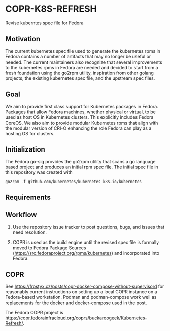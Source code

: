 COPR-K8S-REFRESH
================

Revise kuberntes spec file for Fedora

## Motivation

The current kubernetes spec file used to generate the kubernetes rpms in Fedora contains a number of artifacts that may no longer be useful or needed. The current maintainers also recognize that several improvements to the kubernetes rpms in Fedora are needed and decided to start from a fresh foundation using the go2rpm utility, inspiration from other golang projects, the existing kubernetes spec file, and the upstream spec files.

## Goal

We aim to provide first class support for Kubernetes packages in Fedora. Packages that allow Fedora machines, whether physical or virtual, to be used as host OS in Kubernetes clusters. This explicitly includes Fedora CoreOS. We also aim to provide modular Kubernetes rpms that align with the modular version of CRI-O enhancing the role Fedora can play as a hosting OS for clusters.

## Initialization
The Fedora go-sig provides the go2rpm utility that scans a go language based project and produces an initial rpm spec file. The initial spec file in this repository was created with

```
go2rpm -f github.com/kubernetes/kubernetes k8s.io/kubernetes
```

## Requirements


## Workflow

1. Use the repository issue tracker to post questions, bugs, and issues that need resolution.

1. COPR is used as the build engine until the revised spec file is formally moved to Fedora Package Sources (https://src.fedoraproject.org/rpms/kubernetes) and incorporated into Fedora.

## COPR
See https://frostyx.cz/posts/copr-docker-compose-without-supervisord for reasonably current instructions on setting up a local COPR instance on a Fedora-based workstation. Podman and podman-compose work well as replacements for the docker and docker-compose used in the post.

The Fedora COPR project is https://copr.fedorainfracloud.org/coprs/buckaroogeek/Kubernetes-Refresh/.
